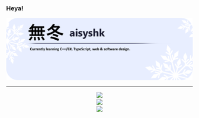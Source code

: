 ### Heya!

![](https://github.com/aisyshk/aisyshk/blob/main/export_11.png)

<hr>

<div align="center">
  <img src="https://github-readme-stats-git-masterrstaa-rickstaa.vercel.app/api?username=aisyshk&theme=dark" />
  <!--<img src="https://github-readme-stats.vercel.app/api/top-langs/?username=aisyshk&layout=compact&theme=dark" />-->
</div>

<div align="center">
  <img src="https://github-readme-stats.vercel.app/api/top-langs/?username=aisyshk&layout=compact&theme=dark" />
</div>

<div align="center">
  <img src="https://img.shields.io/badge/Visual_Studio-5C2D91?style=for-the-badge&logo=visual%20studio&logoColor=white" />
</div>
